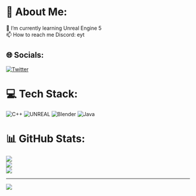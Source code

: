 # 💫 About Me:
🌱 I’m currently learning Unreal Engine 5<br>📫 How to reach me Discord: eyt


## 🌐 Socials:
[![Twitter](https://img.shields.io/badge/Twitter-%231DA1F2.svg?logo=Twitter&logoColor=white)](https://twitter.com/eyt8_) 

# 💻 Tech Stack:
![C++](https://img.shields.io/badge/c++-%2300599C.svg?style=for-the-badge&logo=c%2B%2B&logoColor=white) ![UNREAL](https://img.shields.io/badge/unreal-%2320232a.svg?style=for-the-badge&logo=unreal-engine&logoColor=white) ![Blender](https://img.shields.io/badge/blender-%23F5792A.svg?style=for-the-badge&logo=blender&logoColor=white) ![Java](https://img.shields.io/badge/java-%23ED8B00.svg?style=for-the-badge&logo=java&logoColor=white)
# 📊 GitHub Stats:
![](https://github-readme-stats.vercel.app/api?username=bobkabo&theme=monokai&hide_border=false&include_all_commits=true&count_private=false)<br/>
![](https://github-readme-streak-stats.herokuapp.com/?user=bobkabo&theme=monokai&hide_border=false)<br/>
![](https://github-readme-stats.vercel.app/api/top-langs/?username=bobkabo&theme=monokai&hide_border=false&include_all_commits=true&count_private=false&layout=compact)

---
[![](https://visitcount.itsvg.in/api?id=bobkabo&icon=2&color=3)](https://visitcount.itsvg.in)
